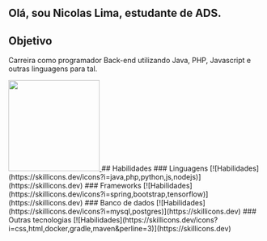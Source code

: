 ## Olá, sou Nicolas Lima, estudante de ADS. 

## Objetivo
Carreira como programador Back-end utilizando Java, PHP, Javascript e outras linguagens para tal.
<div>
<a href="https://github.com/NicolasSlmetal">
  <img loading="lazy" height="180em" src="https://github-readme-stats.vercel.app/api/top-langs/?username=NicolasSlmetal&layout=compact&langs_count=7&theme=dracula"/>
</a>
## Habilidades
### Linguagens
[![Habilidades](https://skillicons.dev/icons?i=java,php,python,js,nodejs)](https://skillicons.dev)
### Frameworks
[![Habilidades](https://skillicons.dev/icons?i=spring,bootstrap,tensorflow)](https://skillicons.dev)
### Banco de dados
[![Habilidades](https://skillicons.dev/icons?i=mysql,postgres)](https://skillicons.dev)
### Outras tecnologias
[![Habilidades](https://skillicons.dev/icons?i=css,html,docker,gradle,maven&perline=3)](https://skillicons.dev)
